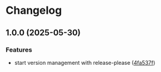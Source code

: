 # Changelog

## 1.0.0 (2025-05-30)


### Features

* start version management with release-please ([4fa537f](https://github.com/oskratch/prestashop-module-monthlylimit/commit/4fa537f3fcad81d5568a7511b71ab256db3d25a1))
